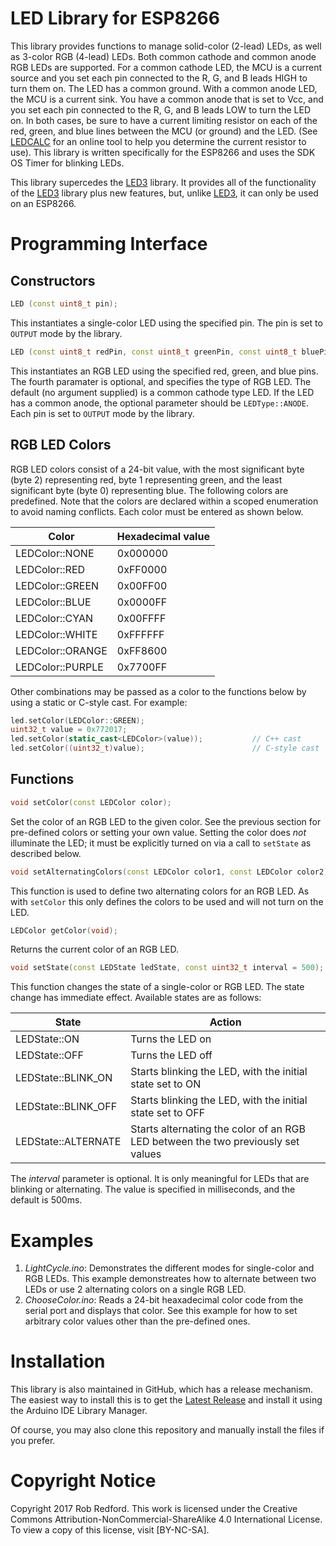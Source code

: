 # LED Library for ESP8266
This library provides functions to manage solid-color (2-lead) LEDs, as well as 3-color RGB (4-lead) LEDs.
Both common cathode and common anode RGB LEDs are supported.
For a common cathode LED, the MCU is a current source and you set each pin connected to the R, G, and B leads HIGH to turn them on.
The LED has a common ground.
With a common anode LED, the MCU is a current sink.
You have a common anode that is set to Vcc, and you set each pin connected to the R, G, and B leads LOW to turn the LED on.
In both cases, be sure to have a current limiting resistor on each of the red, green, and blue lines between the MCU (or ground) and the LED.
(See [LEDCALC] for an online tool to help you determine the current resistor to use).
This library is written specifically for the ESP8266 and uses the SDK OS Timer for blinking LEDs.

This library supercedes the [LED3] library.
It provides all of the functionality of the [LED3] library plus new features, but, unlike [LED3], it can only be used on an ESP8266.

# Programming Interface
## Constructors
```C++
LED (const uint8_t pin);
```

This instantiates a single-color LED using the specified pin.
The pin is set to ```OUTPUT``` mode by the library.

```C++
LED (const uint8_t redPin, const uint8_t greenPin, const uint8_t bluePin, LEDType ledType = LEDType::CATHODE);
```

This instantiates an RGB LED using the specified red, green, and blue pins.
The fourth paramater is optional, and specifies the type of RGB LED.
The default (no argument supplied) is a common cathode type LED.
If the LED has a common anode, the optional parameter should be ```LEDType::ANODE```.
Each pin is set to ```OUTPUT``` mode by the library.

## RGB LED Colors
RGB LED colors consist of a 24-bit value,
with the most significant byte (byte 2) representing red, byte 1 representing green, and the least significant byte (byte 0) representing blue.
The following colors are predefined.
Note that the colors are declared within a scoped enumeration to avoid naming conflicts.
Each color must be entered as shown below.

|Color|Hexadecimal value|
|---|---|
|LEDColor::NONE|0x000000|
|LEDColor::RED|0xFF0000|
|LEDColor::GREEN|0x00FF00|
|LEDColor::BLUE|0x0000FF|
|LEDColor::CYAN|0x00FFFF|
|LEDColor::WHITE|0xFFFFFF|
|LEDColor::ORANGE|0xFF8600|
|LEDColor::PURPLE|0x7700FF|

Other combinations may be passed as a color to the functions below by using a static or C-style cast.
For example:
```C++
led.setColor(LEDColor::GREEN);
uint32_t value = 0x772017;
led.setColor(static_cast<LEDColor>(value));           // C++ cast
led.setColor((uint32_t)value);                        // C-style cast
```

## Functions

```C++
void setColor(const LEDColor color);
```

Set the color of an RGB LED to the given color.
See the previous section for pre-defined colors or setting your own value.
Setting the color does _not_ illuminate the LED;
it must be explicitly turned on via a call to ```setState``` as described below.

```C++
void setAlternatingColors(const LEDColor color1, const LEDColor color2);
```

This function is used to define two alternating colors for an RGB LED.
As with ```setColor``` this only defines the colors to be used and will not turn on the LED.

```C++
LEDColor getColor(void);
```

Returns the current color of an RGB LED.

```C++
void setState(const LEDState ledState, const uint32_t interval = 500);
```

This function changes the state of a single-color or RGB LED.
The state change has immediate effect.
Available states are as follows:

|State|Action|
|---|---|
|LEDState::ON|Turns the LED on|
|LEDState::OFF|Turns the LED off|
|LEDState::BLINK_ON|Starts blinking the LED, with the initial state set to ON|
|LEDState::BLINK_OFF|Starts blinking the LED, with the initial state set to OFF|
|LEDState::ALTERNATE|Starts alternating the color of an RGB LED between the two previously set values|

The _interval_ parameter is optional.
It is only meaningful for LEDs that are blinking or alternating.
The value is specified in milliseconds, and the default is 500ms.

# Examples
1. _LightCycle.ino_: Demonstrates the different modes for single-color and RGB LEDs.
This example demonstreates how to alternate between two LEDs or use 2 alternating colors on a single RGB LED.
2. _ChooseColor.ino_: Reads a 24-bit heaxadecimal color code from the serial port and displays that color.
See this example for how to set arbitrary color values other than the pre-defined ones.

# Installation

This library is also maintained in GitHub, which has a release mechanism.
The easiest way to install this is to get the [Latest Release] and install it using the Arduino IDE Library Manager.

Of course, you may also clone this repository and manually install the files if you prefer.

# Copyright Notice

Copyright 2017 Rob Redford.
This work is licensed under the Creative Commons Attribution-NonCommercial-ShareAlike 4.0 International License.
To view a copy of this license, visit [BY-NC-SA].

[Latest Release]: https://github.com/Rom3oDelta7/esp8266_LED/releases/latest
[LEDCALC]: http://ledcalc.com/
[LED3]: https://github.com/Rom3oDelta7/LED3